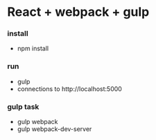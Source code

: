 # React + webpack + gulp

### install
* npm install

### run
* gulp
* connections to http://localhost:5000

### gulp task
* gulp webpack
* gulp webpack-dev-server
